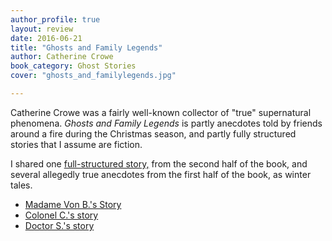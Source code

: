 ```yaml
---
author_profile: true
layout: review
date: 2016-06-21
title: "Ghosts and Family Legends"
author: Catherine Crowe
book_category: Ghost Stories
cover: "ghosts_and_familylegends.jpg"

---
```

Catherine Crowe was a fairly well-known collector of "true" supernatural phenomena. *Ghosts and Family Legends* is partly anecdotes told by friends around a fire during the Christmas season, and partly fully structured stories that I assume are fiction.

I shared one [full-structured story,](https://multoghost.wordpress.com/2016/06/21/the-italians-story/) from the second half of the book, and several allegedly true anecdotes from the first half of the book, as winter tales.

* [Madame Von B.'s Story](https://multoghost.files.wordpress.com/2016/11/madamevonbsstory.pdf)
* [Colonel C.'s story](https://multoghost.files.wordpress.com/2016/12/colonelcsstory.pdf)
* [Doctor S.'s story](https://multoghost.files.wordpress.com/2016/12/doctorssstory.pdf)